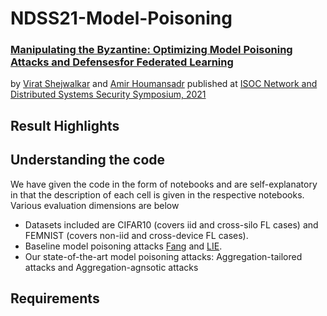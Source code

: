 # NDSS21-Model-Poisoning
### [Manipulating the Byzantine: Optimizing Model Poisoning Attacks and Defensesfor Federated Learning](https://www.ndss-symposium.org/wp-content/uploads/2021-498-paper.pdf)
by [Virat Shejwalkar](https://people.cs.umass.edu/~vshejwalkar/) and [Amir Houmansadr](https://people.cs.umass.edu/~amir/index.php) published at [ISOC Network and Distributed Systems Security Symposium, 2021](https://www.ndss-symposium.org/)

## Result Highlights

## Understanding the code
We have given the code in the form of notebooks and are self-explanatory in that the description of each cell is given in the respective notebooks. 
Various evaluation dimensions are below
* Datasets included are CIFAR10 (covers iid and cross-silo FL cases) and FEMNIST (covers non-iid and cross-device FL cases).
* Baseline model poisoning attacks [Fang](https://www.usenix.org/system/files/sec20-fang.pdf) and [LIE](https://papers.nips.cc/paper/2019/file/ec1c59141046cd1866bbbcdfb6ae31d4-Paper.pdf).
* Our state-of-the-art model poisoning attacks: Aggregation-tailored attacks and Aggregation-agnsotic attacks

## Requirements

